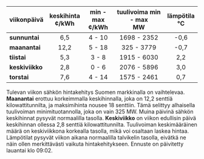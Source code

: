 | viikonpäivä  | keskihinta<br>¢/kWh | min - max<br>¢/kWh | tuulivoima min - max<br>MW | lämpötila<br>°C |
|:-------------|:----------------:|:----------------:|:-------------:|:-------------:|
| **sunnuntai**   |      6,5     |      4 - 10     |    1698 - 2352   |     -0,6    |
| **maanantai**   |     12,2     |      5 - 18     |     325 - 3779   |     -0,7    |
| **tiistai**     |      5,3     |      3 - 8      |    1915 - 6030   |      2,2    |
| **keskiviikko** |      2,8     |      0 - 6      |    2076 - 5896   |      3,0    |
| **torstai**     |      7,6     |     4 - 14      |    1575 - 2461   |      0,7    |

Tulevan viikon sähkön hintakehitys Suomen markkinalla on vaihtelevaa. **Maanantai** erottuu korkeimmalla keskihinnalla, joka on 12,2 senttiä kilowattitunnilta, ja maksimihinta nousee 18 senttiin. Tämä selittyy alhaisella tuulivoiman minimituotannolla, joka on vain 325 MW. Muina päivinä sähkön keskihinnat pysyvät normaalilla tasolla. **Keskiviikko** on viikon edullisin päivä keskihinnan ollessa 2,8 senttiä kilowattitunnilta. Tuulivoiman keskimääräinen määrä on keskiviikkona korkealla tasolla, mikä voi osaltaan laskea hintaa. Lämpötilat pysyvät viikon aikana normaalilla talvikelin tasolla, eivätkä ne näin ollen merkittävästi vaikuta hintakehitykseen. Ennuste on päivitetty lauantai klo 09:02.
